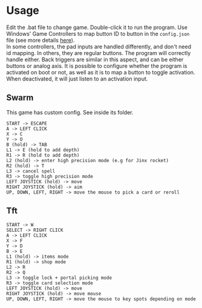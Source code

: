 # Usage

Edit the .bat file to change game. Double-click it to run the program.  Use Windows' Game Controllers to map button ID to button in the `config.json` file (see more details [here](https://github.com/Lucas1774/controller-adapter/issues/1#issuecomment-2290078361)).  
In some controllers, the pad inputs are handled differently, and don't need id mapping. In others, they are regular buttons. The program will correctly handle either. Back triggers are similar in this aspect, and can be either buttons or analog axis.
It is possible to configure whether the program is activated on boot or not, as well as it is to map a button to toggle activation. When deactivated, it will just listen to an activation input.

## Swarm
This game has custom config. See inside its folder.

    START -> ESCAPE
    A -> LEFT CLICK
    X -> C
    Y -> O
    B (hold) -> TAB
    L1 -> E (hold to add depth)
    R1 -> R (hold to add depth)
    L2 (hold) -> enter high precision mode (e.g for Jinx rocket)
    R2 (hold) -> T
    L3 -> cancel spell
    R3 -> toggle high precision mode
    LEFT JOYSTICK (hold) -> move
    RIGHT JOYSTICK (hold) -> aim
    UP, DOWN, LEFT, RIGHT -> move the mouse to pick a card or reroll

## Tft

    START -> W
    SELECT -> RIGHT CLICK
    A -> LEFT CLICK
    X -> F
    Y -> D
    B -> E
    L1 (hold) -> items mode
    R1 (hold) -> shop mode
    L2 -> R
    R2 -> Q
    L3 -> toggle lock + portal picking mode
    R3 -> toggle card selection mode
    LEFT JOYSTICK (hold) -> move
    RIGHT JOYSTICK (hold) -> move mouse
    UP, DOWN, LEFT, RIGHT -> move the mouse to key spots depending on mode